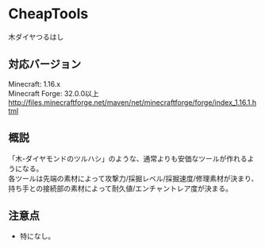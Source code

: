 # CheapTools
木ダイヤつるはし

## 対応バージョン
Minecraft: 1.16.x<br>
Minecraft Forge: 32.0.0以上<br>
http://files.minecraftforge.net/maven/net/minecraftforge/forge/index_1.16.1.html

## 概説
「木-ダイヤモンドのツルハシ」のような、通常よりも安価なツールが作れるようになる。<br>
各ツールは先端の素材によって攻撃力/採掘レベル/採掘速度/修理素材が決まり、持ち手との接続部の素材によって耐久値/エンチャントレア度が決まる。

## 注意点
- 特になし。
